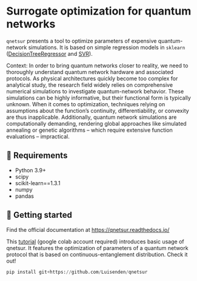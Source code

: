 # Surrogate optimization for quantum networks
 `qnetsur` presents a tool to optimize parameters of expensive quantum-network simulations. It is based on simple regression models in `sklearn` ([DecisionTreeRegressor](https://scikit-learn.org/stable/modules/generated/sklearn.tree.DecisionTreeRegressor.html#decisiontreeregressor) and [SVR](https://scikit-learn.org/stable/modules/generated/sklearn.svm.SVR.html#svr)).

Context: In order to bring quantum networks closer to reality, we need to thoroughly understand quantum network hardware and
associated protocols. As physical architectures quickly become too complex for analytical study, the research field widely
relies on comprehensive numerical simulations to investigate quantum-network behavior. These simulations can be highly
informative, but their functional form is typically unknown. When it comes to optimization, techniques relying on assumptions
about the function’s continuity, differentiability, or convexity are thus inapplicable. Additionally, quantum network simulations
are computationally demanding, rendering global approaches like simulated annealing or genetic algorithms – which require
extensive function evaluations – impractical.

## 🧩 Requirements 
* Python 3.9+
* scipy
* scikit-learn==1.3.1
* numpy
* pandas

## 🚀 Getting started
Find the official documentation at https://qnetsur.readthedocs.io/

This [tutorial](https://drive.google.com/file/d/1L5JqMcPL0rKUI3ROri21oK287ozlNUQA/view?usp=sharing) (google colab account required) introduces basic usage of qnetsur. It features the optimization of parameters of a quantum network protocol that is based on continuous-entanglement distribution. Check it out!

```python
pip install git+https://github.com/Luisenden/qnetsur
```
